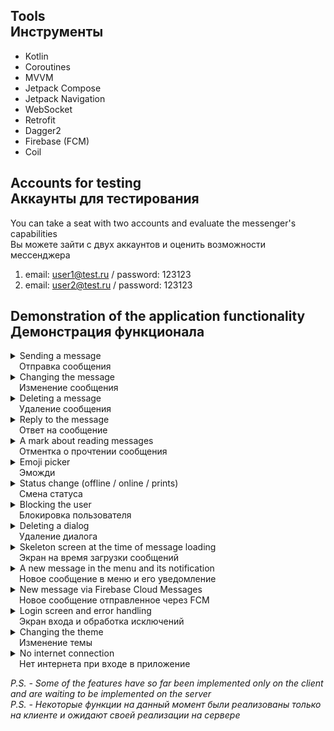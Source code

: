 ## Tools<br>Инструменты</br>
* Kotlin
* Coroutines
* MVVM
* Jetpack Compose
* Jetpack Navigation
* WebSocket
* Retrofit
* Dagger2
* Firebase (FCM)
* Coil

## Accounts for testing<br>Аккаунты для тестирования</br>
You can take a seat with two accounts and evaluate the messenger's capabilities<br>Вы можете зайти с двух аккаунтов и оценить возможности мессенджера</br>

1. email: user1@test.ru / password: 123123
2. email: user2@test.ru / password: 123123

## Demonstration of the application functionality<br>Демонстрация функционала</br>
</details>
<details><summary>Sending a message<br>&ensp;&ensp;Отправка сообщения</br></summary>
<img src="https://github.com/Nevratov/Matur/blob/chat_demonstration/gifs/send.gif">
</details>

</details>
<details><summary>Changing the message<br>&ensp;&ensp;Изменение сообщения</br></summary>
<img src="https://github.com/Nevratov/Matur/blob/chat_demonstration/gifs/edit.gif">
</details>

</details>
<details><summary>Deleting a message<br>&ensp;&ensp;Удаление сообщения</br></summary>
<img src="https://github.com/Nevratov/Matur/blob/chat_demonstration/gifs/remove.gif">
</details>

</details>
<details><summary>Reply to the message<br>&ensp;&ensp;Ответ на сообщение</br></summary>
<img src="https://github.com/Nevratov/Matur/blob/chat_demonstration/gifs/reply.gif">
</details>

</details>
<details><summary>A mark about reading messages<br>&ensp;&ensp;Отментка о прочтении сообщения</br></summary>
<img src="https://github.com/Nevratov/Matur/blob/chat_demonstration/gifs/read_mark.gif">
</details>

</details>
<details><summary>Emoji picker<br>&ensp;&ensp;Эможди</br></summary>
<img src="https://github.com/Nevratov/Matur/blob/chat_demonstration/gifs/emoji.gif">
</details>

</details>
<details><summary>Status change (offline / online / prints)<br>&ensp;&ensp;Смена статуса</br></summary>
<img src="https://github.com/Nevratov/Matur/blob/chat_demonstration/gifs/status.gif">
</details>

</details>

<details><summary>Blocking the user<br>&ensp;&ensp;Блокировка пользователя</br></summary>
<img src="https://github.com/Nevratov/Matur/blob/chat_demonstration/gifs/block.gif">
</details>

</details>
<details><summary>Deleting a dialog<br>&ensp;&ensp;Удаление диалога</br></summary>
<img src="https://github.com/Nevratov/Matur/blob/chat_demonstration/gifs/remove_dialog.gif">
</details>

</details>
<details><summary>Skeleton screen at the time of message loading<br>&ensp;&ensp;Экран на время загрузки сообщений</br></summary>
<img src="https://github.com/Nevratov/Matur/blob/chat_demonstration/gifs/skeleton.gif">
</details>

</details>
<details><summary>A new message in the menu and its notification<br>&ensp;&ensp;Новое сообщение в меню и его уведомление</br></summary>
<img src="https://github.com/Nevratov/Matur/blob/chat_demonstration/gifs/notifications.gif">
</details>

</details>
<details><summary>New message via Firebase Cloud Messages<br>&ensp;&ensp;Новое сообщение отправленное через FCM</br></summary>
<img src="https://github.com/Nevratov/Matur/blob/chat_demonstration/gifs/fcm_notification.gif">
</details>

</details>
<details><summary>Login screen and error handling<br>&ensp;&ensp;Экран входа и обработка исключений</br></summary>
<img src="https://github.com/Nevratov/Matur/blob/chat_demonstration/gifs/login.gif">
</details>

<details><summary>Changing the theme<br>&ensp;&ensp;Изменение темы</br></summary>
<img src="https://github.com/Nevratov/Matur/blob/chat_demonstration/gifs/change_theme.gif">

</details>
<details><summary>No internet connection<br>&ensp;&ensp;Нет интернета при входе в приложение</br></summary>
<img src="https://github.com/Nevratov/Matur/blob/chat_demonstration/gifs/not_connection.gif">
</details>

*P.S. - Some of the features have so far been implemented only on the client and are waiting to be implemented on the server*<br>
*P.S. - Некоторые функции на данный момент были реализованы только на клиенте и ожидают своей реализации на сервере*
